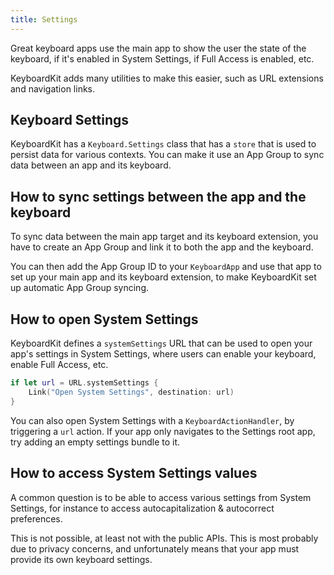 ```yaml
---
title: Settings
---
```


Great keyboard apps use the main app to show the user the state of the keyboard, if it's enabled in System Settings, if Full Access is enabled, etc.

KeyboardKit adds many utilities to make this easier, such as URL extensions and navigation links.


## Keyboard Settings

KeyboardKit has a ``Keyboard.Settings`` class that has a ``store`` that is used to persist data for various contexts. You can make it use an App Group to sync data between an app and its keyboard.


## How to sync settings between the app and the keyboard

To sync data between the main app target and its keyboard extension, you have to create an App Group and link it to both the app and the keyboard.

You can then add the App Group ID to your ``KeyboardApp`` and use that app to set up your main app and its keyboard extension, to make KeyboardKit set up automatic App Group syncing.


## How to open System Settings

KeyboardKit defines a ``systemSettings`` URL that can be used to open your app's settings in System Settings, where users can enable your keyboard, enable Full Access, etc.

```swift
if let url = URL.systemSettings {
    Link("Open System Settings", destination: url)
}
```

You can also open System Settings with a ``KeyboardActionHandler``, by triggering a ``url`` action. If your app only navigates to the Settings root app, try adding an empty settings bundle to it.


## How to access System Settings values

A common question is to be able to access various settings from System Settings, for instance to access autocapitalization & autocorrect preferences.

This is not possible, at least not with the public APIs. This is most probably due to privacy concerns, and unfortunately means that your app must provide its own keyboard settings.